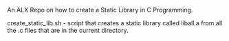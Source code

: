 An ALX Repo on how to create a Static Library in C Programming.

create_static_lib.sh - script that creates a static library called liball.a from all the .c files that are in the current directory.
